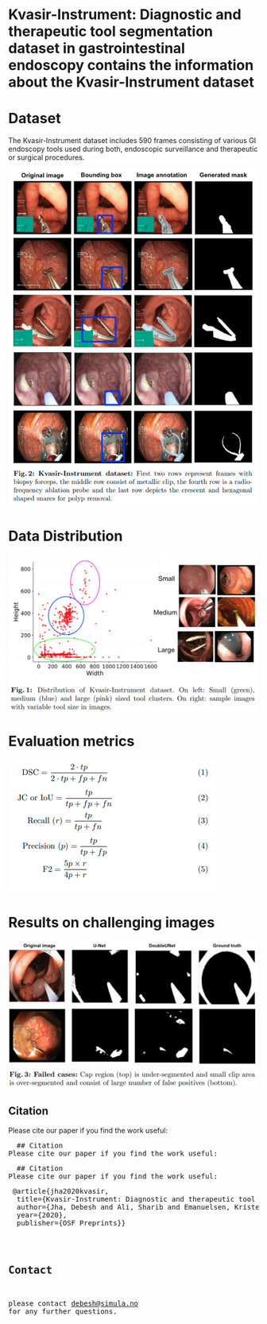 # Kvasir-Instrument: Diagnostic and therapeutic tool segmentation dataset in gastrointestinal endoscopy contains the information about the Kvasir-Instrument dataset



# Dataset

The Kvasir-Instrument dataset includes 590 frames consisting of various GI endoscopy tools used during both, endoscopic surveillance and therapeutic or surgical procedures. 

<img src="sampledata.png">

# Data Distribution

<img src="data_distribution.png">


# Evaluation metrics
<img src="metrics.png">

# Results on challenging images
<img src="results_instrument.png">

## Citation
Please cite our paper if you find the work useful: 
<pre>
  ## Citation
Please cite our paper if you find the work useful: 
<pre>
  ## Citation
Please cite our paper if you find the work useful: 
<pre>
 @article{jha2020kvasir,
  title={Kvasir-Instrument: Diagnostic and therapeutic tool segmentation dataset in gastrointestinal endoscopy},
  author={Jha, Debesh and Ali, Sharib and Emanuelsen, Krister and Hicks, Steven and Thambawita, Vajira and Garcia-Ceja, Enrique and Riegler, Michael and de Lange, Thomas and Schmidt, Peter T and Johansen, H{\aa}vard and others},
  year={2020},
  publisher={OSF Preprints}}
</pre>


## Contact
please contact debesh@simula.no for any further questions. 
